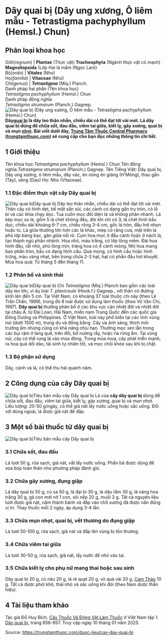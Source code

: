 # Dây quai bị (Dây ung xương, Ô liêm mẫu - Tetrastigma pachyphyllum (Hemsl.) Chun)

Phân loại khoa học  
---  
Giới(_regnum_) |  **Plantae** (Thực vật) **Tracheophyta** (Ngành thực vật có mạch) **Magnoliopsida** (Lớp Hai lá mầm (Ngọc Lan))  
Bộ(_ordo_) | **Vitales** (Nho)  
Họ(_familia_) | **Vitaceae** (Nho)  
Chi(_genus_) | _**Tetrastigma**_ (Miq.) Planch.  
Danh pháp hai phần (Tên khoa học)  
_Tetrastigma pachyphyllum_ (Hemsl.) Chun  
Danh pháp đồng nghĩa  
_Tetrastigma strumarum_ (Planch.) Gagnep.  
![Dây quai bị \(Dây ung xương, Ô liêm mẫu - Tetrastigma pachyphyllum \(Hemsl.\) Chun\)](https://trungtamthuoc.com/images/others/day-quai-bi-0-0400.jpg)
**Dây[quai bị](https://trungtamthuoc.com/bai-viet/benh-quai-bi "quai bị") là dây leo thân nhẵn, chiều dài có thể đạt tới vài mét. Lá dây quai bị dùng để chữa sốt, đau đầu, viêm tai giữa, kiết lỵ, gãy xương, quai bị và mụn [nhọt](https://trungtamthuoc.com/bai-viet/nhot "nhọt"). Bài viết dưới đây, [Trung Tâm Thuốc Central Pharmacy](https://trungtamthuoc.com/ "Trung Tâm Thuốc Central Pharmacy") ([trungtamthuoc.com](https://trungtamthuoc.com/ "trungtamthuoc.com")) sẽ cung cấp cho bạn đọc những thông tin chi tiết.**
##  1 Giới thiệu
Tên khoa học:_Tetrastigma pachyphyllum_ (Hemsl.) Chun
Tên đồng nghĩa:_Tetrastigma strumarum_ (Planch.) Gagnep.
Tên Tiếng Việt: Dây quai bị, Dây ung xương, ô liêm mẫu, dây vác, én oòng én giàng (H'Mông), thau gần (Tày), xéng (Dao)
Нọ: Nho (Vitaceae).
### 1.1 Đặc điểm thực vật cây Dây quai bị
![Dây quai bị](https://trungtamthuoc.com/images/item/day-quai-bi-0.jpg)Dây quai bị
Dây leo thân nhẵn, chiều dài có thể đạt tới vài mét. Thân cây có hình dẹt, bề mặt sần sùi, các cành có dạng gần trụ tròn, có lỗ bì và các khía chạy dọc. Tua cuốn mọc đối diện lá và không phân nhánh. Lá kép mọc so le, gồm 5 lá chét không đều, đôi khi chỉ có 3; lá chét hình bầu dục, chiều dài khoảng 6-7 cm, chiều rộng 3-4 cm, gốc lá tròn, đầu hơi nhọn hoặc tù. Lá giữa thường lớn hơn các lá khác, mép có răng cưa, mặt trên lá phủ lớp bàng bạc, gân giữa nổi rõ.
Cụm hoa mọc ở đầu cành hoặc ở nách lá, tạo thành ngù phân nhánh. Hoa nhỏ, màu trắng, có lớp lông mềm. Đài hoa hình đấu, rất nhỏ, phủ lông mịn; tràng hoa có 4 cánh mỏng. Nhị hoa mang bao phấn tròn, bầu có dạng hình cầu.
Quả mọng, có hình cầu hoặc hình trứng, màu vàng nhạt, bên trong chứa 2-3 hạt, hạt có phần đầu hơi khuyết.
Mùa hoa quả: Từ tháng 5 đến tháng 11.
### 1.2 Phân bố và sinh thái
![Dây quai bị](https://trungtamthuoc.com/images/item/day-quai-bi-2.jpg)Dây quai bị
Chi _Tetrastigma_ (Miq.) Planch bao gồm các loài dây leo lớn, ví dụ loài _T. planicaule_ (Hook.f.) Gagnep., với thân có đường kính lên đến 5 cm. Tại Việt Nam, có khoảng 37 loài thuộc chi này (theo Lê Trần Chấn, 1999), trong đó 8 loài được sử dụng làm thuốc (theo Võ Văn Chi, 1997).
**Dây quai bị** thường phân bố ở các khu vực cận nhiệt đới và nhiệt đới tại châu Á, từ Đài Loan, Hải Nam, miền nam Trung Quốc đến các quốc gia Đông Dương và Philippines. Ở Việt Nam, loài này phổ biến tại các tỉnh vùng núi (dưới 1500 m), trung du và đồng bằng.
Cây ưa ánh sáng, thích môi trường ẩm nhưng cũng có khả năng chịu hạn. Thường mọc xen lẫn trong các bụi rậm ở làng quê, trên đồi, bờ nương rẫy, hoặc rìa rừng ẩm. Tại vùng núi, cây có thể rụng lá vào mùa đông. Trong mùa mưa, cây phát triển mạnh, ra hoa quả dồi dào, tái sinh tự nhiên tốt, và mọc chồi khỏe sau khi bị chặt.
### 1.3 Bộ phận sử dụng
Dây, cành và lá, có thể thu hái quanh năm.
##  2 Công dụng của cây Dây quai bị
![Dây quai bị](https://trungtamthuoc.com/images/item/day-quai-bi-3.jpg)Tiêu bản mẫu cây Dây quai bị
Lá của **cây dây quai bị** dùng để chữa sốt, đau đầu, viêm tai giữa, kiết lỵ, gãy xương, quai bị và mụn nhọt.
Liều lượng: 20-50 g/ngày, có thể giã nát lấy nước uống hoặc sắc uống. Đối với dùng ngoài, lá được giã nát để đắp.
##  3 Một số bài thuốc từ dây quai bị
![Dây quai bị](https://trungtamthuoc.com/images/item/day-quai-bi-4.jpg)Tiêu bản mẫu cây Dây quai bị
### 3.1 Chữa sốt, đau đầu
Lá tươi 50 g, rửa sạch, giã nát, vắt lấy nước uống. Phần bã được dùng để xoa bóp toàn thân như phương pháp đánh gió.
### 3.2 Chữa gãy xương, đụng giập
Lá dây quai bị 50 g, củ sa 50 g, lá đại bi 30 g, lá dâu tằm 30 g, lá náng hoa trắng 30 g, gà con mới nở 1 con, xôi nếp 20 g, muối 3 g. Tất cả nguyên liệu tươi được giã nát, nắm thành bánh và đắp vào chỗ xương đã được nắn đúng vị trí. Thay thuốc mỗi 2 ngày, áp dụng 3-4 lần.
### 3.3 Chữa mụn nhọt, quai bị, vết thương do đụng giập
Lá tươi 50-100 g, rửa sạch, giã nát và đắp lên vùng bị tổn thương.
### 3.4 Chữa viêm tai giữa
Lá tươi 30-50 g, rửa sạch, giã nát, lấy nước để nhỏ vào tai.
### 3.5 Chữa kiết lỵ cho phụ nữ mang thai hoặc sau sinh
Dây quai bị 20 g, củ nâu 20 g, lá rẻ quạt 20 g, vỏ quả vải 20 g, [Cam Thảo](https://trungtamthuoc.com/duoc-lieu/cam-thao-32 "Cam Thảo") 10 g. Tất cả được phơi khô, thái nhỏ và sắc uống khi đói (theo Nam dược thần hiệu).
##  4 Tài liệu tham khảo
Tác giả Đỗ Huy Bích. [Cây Thuốc Và Động Vật Làm Thuốc](https://trungtamthuoc.com/bai-viet/doc-online-va-tai-mien-phi-pdf-sach-cay-thuoc-va-dong-vat-lam-thuoc-o-viet-nam "Cây Thuốc Và Động Vật Làm Thuốc") ở Việt Nam tập 1.[ Dây quai bị](https://trungtamthuoc.com/upload/pdf/cay-thuoc-va-dong-vat-lam-thuoc-tap-1-trungtamthuoc.com.pdf), trang 656-657. Truy cập ngày 10 tháng 01 năm 2025.


Source: https://trungtamthuoc.com/duoc-lieu/cay-day-quai-bi